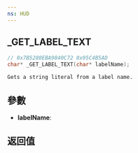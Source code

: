 ```yaml
---
ns: HUD
---
```

## _GET_LABEL_TEXT

```c
// 0x7B5280EBA9840C72 0x95C4B5AD
char* _GET_LABEL_TEXT(char* labelName);
```

```
Gets a string literal from a label name.  
```

## 參數
* **labelName**: 

## 返回值
